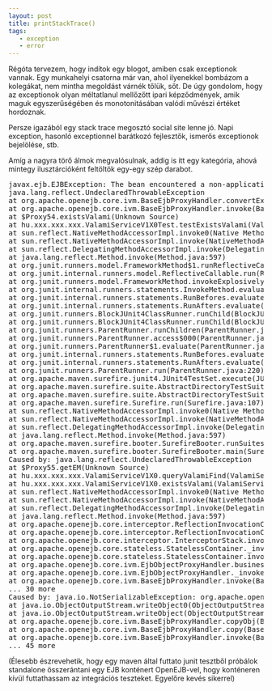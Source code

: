 ```yaml
---
layout: post
title: printStackTrace()
tags:
   - exception
   - error
---
```

Régóta tervezem, hogy indítok egy blogot, amiben csak exceptionok vannak. Egy munkahelyi csatorna már van, ahol ilyenekkel bombázom a kolegákat, nem mintha megoldást várnék tőlük, sőt. De úgy gondolom, hogy az exceptionok olyan méltatlanul mellőzőtt ipari képződmények, amik maguk egyszerűségében és monotonitásában valódi művészi értéket hordoznak.

Persze igazából egy stack trace megosztó social site lenne jó. Napi exception, hasonló exceptionnel barátkozó fejlesztők, ismerős exceptionok bejelölése, stb.

Amíg a nagyra törő álmok megvalósulnak, addig is itt egy kategória, ahová mintegy ilusztárcióként feltöltök egy-egy szép darabot.

<pre lang="java">
javax.ejb.EJBException: The bean encountered a non-application exception; nested exception is:
java.lang.reflect.UndeclaredThrowableException
at org.apache.openejb.core.ivm.BaseEjbProxyHandler.convertException(BaseEjbProxyHandler.java:358)
at org.apache.openejb.core.ivm.BaseEjbProxyHandler.invoke(BaseEjbProxyHandler.java:286)
at $Proxy54.existsValami(Unknown Source)
at hu.xxx.xxx.xxx.ValamiServiceV1X0Test.testExistsValami(ValamiServiceV1X0Test.java:59)
at sun.reflect.NativeMethodAccessorImpl.invoke0(Native Method)
at sun.reflect.NativeMethodAccessorImpl.invoke(NativeMethodAccessorImpl.java:39)
at sun.reflect.DelegatingMethodAccessorImpl.invoke(DelegatingMethodAccessorImpl.java:25)
at java.lang.reflect.Method.invoke(Method.java:597)
at org.junit.runners.model.FrameworkMethod$1.runReflectiveCall(FrameworkMethod.java:44)
at org.junit.internal.runners.model.ReflectiveCallable.run(ReflectiveCallable.java:15)
at org.junit.runners.model.FrameworkMethod.invokeExplosively(FrameworkMethod.java:41)
at org.junit.internal.runners.statements.InvokeMethod.evaluate(InvokeMethod.java:20)
at org.junit.internal.runners.statements.RunBefores.evaluate(RunBefores.java:28)
at org.junit.internal.runners.statements.RunAfters.evaluate(RunAfters.java:31)
at org.junit.runners.BlockJUnit4ClassRunner.runChild(BlockJUnit4ClassRunner.java:73)
at org.junit.runners.BlockJUnit4ClassRunner.runChild(BlockJUnit4ClassRunner.java:46)
at org.junit.runners.ParentRunner.runChildren(ParentRunner.java:180)
at org.junit.runners.ParentRunner.access$000(ParentRunner.java:41)
at org.junit.runners.ParentRunner$1.evaluate(ParentRunner.java:173)
at org.junit.internal.runners.statements.RunBefores.evaluate(RunBefores.java:28)
at org.junit.internal.runners.statements.RunAfters.evaluate(RunAfters.java:31)
at org.junit.runners.ParentRunner.run(ParentRunner.java:220)
at org.apache.maven.surefire.junit4.JUnit4TestSet.execute(JUnit4TestSet.java:62)
at org.apache.maven.surefire.suite.AbstractDirectoryTestSuite.executeTestSet(AbstractDirectoryTestSuite.java:140)
at org.apache.maven.surefire.suite.AbstractDirectoryTestSuite.execute(AbstractDirectoryTestSuite.java:165)
at org.apache.maven.surefire.Surefire.run(Surefire.java:107)
at sun.reflect.NativeMethodAccessorImpl.invoke0(Native Method)
at sun.reflect.NativeMethodAccessorImpl.invoke(NativeMethodAccessorImpl.java:39)
at sun.reflect.DelegatingMethodAccessorImpl.invoke(DelegatingMethodAccessorImpl.java:25)
at java.lang.reflect.Method.invoke(Method.java:597)
at org.apache.maven.surefire.booter.SurefireBooter.runSuitesInProcess(SurefireBooter.java:289)
at org.apache.maven.surefire.booter.SurefireBooter.main(SurefireBooter.java:993)
Caused by: java.lang.reflect.UndeclaredThrowableException
at $Proxy55.getEM(Unknown Source)
at hu.xxx.xxx.xxx.ValamiServiceV1X0.queryValamiFind(ValamiServiceV1X0.java:52)
at hu.xxx.xxx.xxx.ValamiServiceV1X0.existsValami(ValamiServiceV1X0.java:64)
at sun.reflect.NativeMethodAccessorImpl.invoke0(Native Method)
at sun.reflect.NativeMethodAccessorImpl.invoke(NativeMethodAccessorImpl.java:39)
at sun.reflect.DelegatingMethodAccessorImpl.invoke(DelegatingMethodAccessorImpl.java:25)
at java.lang.reflect.Method.invoke(Method.java:597)
at org.apache.openejb.core.interceptor.ReflectionInvocationContext$Invocation.invoke(ReflectionInvocationContext.java:158)
at org.apache.openejb.core.interceptor.ReflectionInvocationContext.proceed(ReflectionInvocationContext.java:141)
at org.apache.openejb.core.interceptor.InterceptorStack.invoke(InterceptorStack.java:122)
at org.apache.openejb.core.stateless.StatelessContainer._invoke(StatelessContainer.java:221)
at org.apache.openejb.core.stateless.StatelessContainer.invoke(StatelessContainer.java:174)
at org.apache.openejb.core.ivm.EjbObjectProxyHandler.businessMethod(EjbObjectProxyHandler.java:217)
at org.apache.openejb.core.ivm.EjbObjectProxyHandler._invoke(EjbObjectProxyHandler.java:77)
at org.apache.openejb.core.ivm.BaseEjbProxyHandler.invoke(BaseEjbProxyHandler.java:281)
... 30 more
Caused by: java.io.NotSerializableException: org.apache.openejb.persistence.JtaEntityManager
at java.io.ObjectOutputStream.writeObject0(ObjectOutputStream.java:1156)
at java.io.ObjectOutputStream.writeObject(ObjectOutputStream.java:326)
at org.apache.openejb.core.ivm.BaseEjbProxyHandler.copyObj(BaseEjbProxyHandler.java:501)
at org.apache.openejb.core.ivm.BaseEjbProxyHandler.copy(BaseEjbProxyHandler.java:301)
at org.apache.openejb.core.ivm.BaseEjbProxyHandler.invoke(BaseEjbProxyHandler.java:283)
... 45 more
</pre>

(Élesebb észrevehetik, hogy egy maven által futtato junit tesztből próbálok standalone összerántani egy EJB konténert OpenEJB-vel, hogy konténeren kívül futtathassam az integrációs teszteket. Egyelőre kevés sikerrel)
